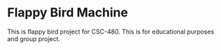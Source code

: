 Flappy Bird Machine
===============

This is flappy bird project for CSC-480. This is for educational purposes and group project.
